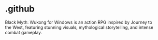 # .github
Black Myth: Wukong for Windows is an action RPG inspired by Journey to the West, featuring stunning visuals, mythological storytelling, and intense combat gameplay.
